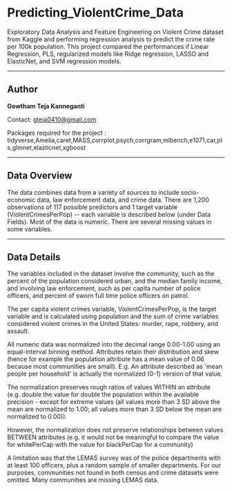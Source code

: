 # Predicting_ViolentCrime_Data
Exploratory Data Analysis and Feature Engineering on Violent Crime dataset from Kaggle and performing regression analysis to predict the crime rate per 100k population. This project compared the performances if Linear Regression, PLS, regularized models like Ridge regression, LASSO and ElasticNet, and SVM regression models.

-------------
Author 
---

**Gowtham Teja Kanneganti**

Contact: gteja0410@gmail.com

Packages required for the project : tidyverse,Amelia,caret,MASS,corrplot,psych,corrgram,mlbench,e1071,car,pls,glmnet,elasticnet,xgboost

-----
Data Overview
----
The data combines data from a variety of sources to include socio-economic data, law enforcement data, and crime data. There are 1,200 observations of 117 possible predictors and 1 target variable (ViolentCrimesPerPop) -- each variable is described below (under Data Fields). Most of the data is numeric. There are several missing values in some variables.

-----
Data Details
----
The variables included in the dataset involve the community, such as the percent of the population considered urban, and the median family income, and involving law enforcement, such as per capita number of police officers, and percent of sworn full time police officers on patrol.

The per capita violent crimes variable, ViolentCrimesPerPop, is the target variable and is calculated using population and the sum of crime variables considered violent crimes in the United States: murder, rape, robbery, and assault.

All numeric data was normalized into the decimal range 0.00-1.00 using an equal-interval binning method. Attributes retain their distribution and skew (hence for example the population attribute has a mean value of 0.06 because most communities are small). E.g. An attribute described as 'mean people per household' is actually the normalized (0-1) version of that value.

The normalization preserves rough ratios of values WITHIN an attribute (e.g. double the value for double the population within the available precision - except for extreme values (all values more than 3 SD above the mean are normalized to 1.00; all values more than 3 SD below the mean are normalized to 0.00)).

However, the normalization does not preserve relationships between values BETWEEN attributes (e.g. it would not be meaningful to compare the value for whitePerCap with the value for blackPerCap for a community)

A limitation was that the LEMAS survey was of the police departments with at least 100 officers, plus a random sample of smaller departments. For our purposes, communities not found in both census and crime datasets were omitted. Many communities are missing LEMAS data.
